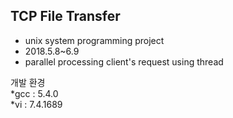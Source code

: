 ## TCP File Transfer

* unix system programming project
* 2018.5.8~6.9
* parallel processing client's request using thread

개발 환경  
*gcc : 5.4.0  
*vi : 7.4.1689
